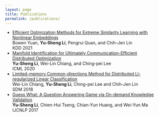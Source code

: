 ```yaml
---
layout: page
title: Publications
permalink: /publications/
---
```



- [Efficient Optimization Methods for Extreme Similarity Learning with Nonlinear Embeddings](https://arxiv.org/abs/2010.13511) \
Bowen Yuan, **Yu-Sheng Li**, Pengrui Quan, and Chih-Jen Lin \
KDD 2021
- [Manifold Identification for Ultimately Communication-Efficient Distributed Optimization](http://proceedings.mlr.press/v119/li20b.html) \
**Yu-Sheng Li**, Wei-Lin Chiang, and Ching-pei Lee \
ICML 2020
- [Limited-memory Common-directions Method for Distributed Ll-regularized Linear Classification](https://epubs.siam.org/doi/abs/10.1137/1.9781611975321.57) \
Wei-Lin Chiang, **Yu-Sheng Li**, Ching-pei Lee and Chih-Jen Lin \
SDM 2018
- [Guess What: A Question Answering Game via On-demand Knowledge Validation](https://aclanthology.org/I17-3015/) \
**Yu-Sheng Li**, Chien-Hui Tseng, Chian-Yun Huang, and Wei-Yun Ma \
IJCNLP 2017
